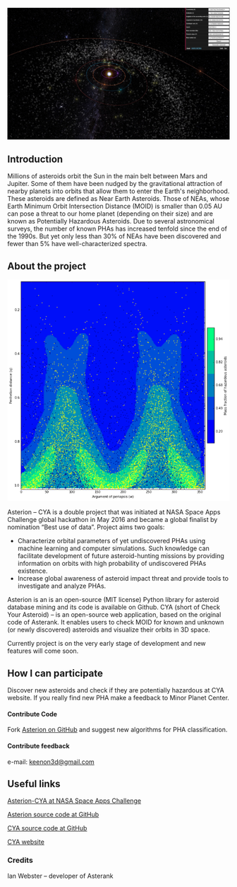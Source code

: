 [//]: # (This is an example of comment line)
[//]: # (Use Markdown https://guides.github.com/features/mastering-markdown/)


![MainImage](./main.jpg)

## Introduction

Millions of asteroids orbit the Sun in the main belt between Mars and Jupiter. Some of them have been nudged by the gravitational attraction of nearby planets into orbits that allow them to enter the Earth's neighborhood. These asteroids are defined as Near Earth Asteroids. Those of NEAs, whose Earth Minimum Orbit Intersection Distance (MOID) is smaller than 0.05 AU can pose a threat to our home planet (depending on their size) and are known as Potentially Hazardous Asteroids. Due to several astronomical surveys, the number of known PHAs has increased tenfold since the end of the 1990s. But yet only less than 30% of NEAs have been discovered and fewer than 5% have well-characterized spectra.

## About the project

![GraphImage](./asteroid_clusters.png)

Asterion – CYA is a double project that was initiated at NASA Space Apps Challenge global hackathon in May 2016 and became a global finalist by nomination “Best use of data”. Project aims two goals:

- Characterize orbital parameters of yet undiscovered PHAs using machine learning and computer simulations. Such knowledge can facilitate development of future asteroid-hunting missions by providing information on orbits with high probability of undiscovered PHAs existence.
- Increase global awareness of asteroid impact threat and provide tools to investigate and analyze PHAs.

Asterion is an is an open-source (MIT license) Python library for asteroid database mining and its code is available on Github.
CYA (short of Check Your Asteroid) – is an open-source web application, based on the original code of Asterank. It enables users to check MOID for known and unknown (or newly discovered) asteroids and visualize their orbits in 3D space.

Currently project is on the very early stage of development and new features will come soon.


## How I can participate

Discover new asteroids and check if they are potentially hazardous at CYA website. If you really find new PHA make a feedback to Minor Planet Center.

#### Contribute Code

Fork [Asterion on GitHub](https://github.com/nomad-vagabond/asterion) and suggest new algorithms for PHA classification.

#### Contribute feedback

e-mail: [keenon3d@gmail.com](mailto:keenon3d@gmail.com?subject=Asterion%20Feedback%20from%Spacer)

## Useful links

[Asterion-CYA at NASA Space Apps Challenge](https://2016.spaceappschallenge.org/challenges/solar-system/near-earth-objects-machine-learning/projects/asterion-cya)

[Asterion source code at GitHub](https://github.com/nomad-vagabond/asterion)

[CYA source code at GitHub](https://github.com/nasa2016kr/cya)

[CYA website](http://nasa2016kr.pythonanywhere.com/)

### Credits

Ian Webster – developer of Asterank
